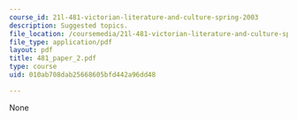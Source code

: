 ```yaml
---
course_id: 21l-481-victorian-literature-and-culture-spring-2003
description: Suggested topics.
file_location: /coursemedia/21l-481-victorian-literature-and-culture-spring-2003/010ab708dab25668605bfd442a96dd48_481_paper_2.pdf
file_type: application/pdf
layout: pdf
title: 481_paper_2.pdf
type: course
uid: 010ab708dab25668605bfd442a96dd48

---
```

None